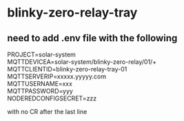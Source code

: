 # blinky-zero-relay-tray
## need to add .env file with the following
PROJECT=solar-system   
MQTTDEVICEA=solar-system/blinky-zero-relay/01/+    
MQTTCLIENTID=blinky-zero-relay-tray-01  
MQTTSERVERIP=xxxxx.yyyyy.com  
MQTTUSERNAME=xxx  
MQTTPASSWORD=yyy  
NODEREDCONFIGSECRET=zzz  

with no CR after the last line

